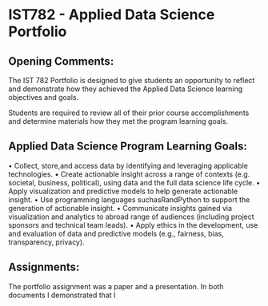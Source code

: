 # IST782 - Applied Data Science Portfolio

## Opening Comments:
The IST 782 Portfolio is designed to give students an opportunity to reflect and demonstrate how they achieved the Applied Data Science learning objectives and goals.

Students are required to review all of their prior course accomplishments and determine materials how they met the program learning goals.

## Applied Data Science Program Learning Goals:
• Collect, store,and access data by identifying and leveraging applicable technologies.
• Create actionable insight across a range of contexts (e.g. societal, business, political), using data and the full data science life cycle.
• Apply visualization and predictive models to help generate actionable insight.
• Use programming languages suchasRandPython to support the generation of actionable insight.
• Communicate insights gained via visualization and analytics to abroad range of audiences (including project sponsors and technical team leads).
• Apply ethics in the development, use and evaluation of data and predictive models (e.g., fairness, bias, transparency, privacy).

## Assignments:
The portfolio assignment was a paper and a presentation.  In both documents I demonstrated that I 
